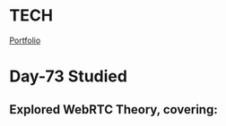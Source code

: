 # TECH
[Portfolio](https://www.lokeshdev.in/)

# Day-73 Studied 
## Explored WebRTC Theory, covering:
